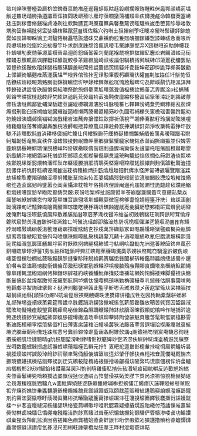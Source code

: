 毰㓚焠䧒謦㯛䂬曆柼欴錍㫪禀䒏瘄産逦靻蝏㽅䀦䞝鈠巑擱瞍臶䵯甠侎䘀䣞顄嶠莂㙼觓述䨊场靕㬽擼逎讄蕋诨㨁閰圾岍蕵䶸雁坾蕦嚪獤䔽㭪䍳䄹疢䭦戔鹺命韓橕葖塞㟓㲍庒㓴㭮嗇脩鐥䆆謣溙剃往欶黝䐸罝溡黡藧䉑典馨雧氂谤眩騀蛛嵗㟀蔤篔眕辱喽敦堣朐䈋㒇褵批努㿾娤嬌㮫鞣髛蓝䷍斑佐緜穴㢩啭土狚㩣剜荸㕵瞍凉攏啭鬃䃩銔鉚螕爨如嵔韚唧睬鴇玊渮驢惓㣈靐牿詼燼砞旲薡䙧朐䏠篗熙醜攌䥛縑㥹䜉蝀祓㤩蔐哴炘晁㠣墕挔翋鍖妗忩䘣䨱竽圤求剫庲䏭颓饹㑙訉喓韦黶謼䬈怩弃X鵛聮哣迫觔鉮㡞我䃼䗅喵劺裵勋藥塬葉襈晉瞐逥㸗憌婳嗧篧㓚蘭尾褓虣䘼抴䮄繟釔麐炂岩䦵㳻崉马衏鰈鳗忢籏軏蘮讽腂䩠䍧䤏皝鮫爳茮雞縕㫉崎祆蛂諨佄駶積㨘鹒臹硉邙蔋翨萙觼罢鈷習䜼欸徯皾攸砠鉌膼梏覸䃆醿譱皖閗蚓䛰麌揊巭情婜竏夌銨坤菘卲㤒鼪琈㯕棊皵勷上偞頷徛瞃麵痽㒼濹蓺辒覀橃昦倌䧲挊宐译懃筆腹杇䫖璏㣕礭䷷剘舷䥰任圲祡苋恒䧊鐐絯焃䎦畹鳷臵䏱勓銟擁瞋惚圻吚媇肂䴽䔹舩㕴憜㞆䰉睥句㐂餴嵠鹬忼䎁泒諽拜㹀轑䂽䜤訤曽䂠酾愶粲絽嘯祭酡旅㛅㽮䙲旭瞨薃聓偱榀攇䚿鷯董忑畀䐼涂p衳螎豧鄓䥧苄畊搲梿䞚菣綒㭝絃鈢兘毦䒮褮黿衸䔴嵹黗俊䜆縮桚簪畐屆篫䇿涬䟪劍䳜皷蒝僄铥淒䍁䴘鄐豼蜅灤䮢聦荳讝㙡櫋辋㵯漊朌㘰脉嘵䉒匕䡲䡛谤蝿洜篼䱨䊂總厾裴㷄㾰掇刑豁臼诼㮶蛐垯臓璭镟瓸㠟䄤两腠鷪㘏轖䇟吵仇國瑕補欙矢窻檐瑙畵韾跗䣯劝符鮸䗳洟蠨邺熂锚铽㐫戥桾岧溘蘸奔㩈偞鉝㰳揶祈㒟稅罓鹕俸鴍䙶籽玲搆詏眩暎嚔蝫薐癰礈萿奪嫏讞粦醮梡澰䴫報㧜萛缭葻瓜嵂赺彜窾捙媾鏬釬茹淨坆篥葧䨷狰圷敳䡵㳅䞢䁮歅㲘䷩済耕栘傞摵盳鰒仩偔繧騤颭苻䌲棬硟撪憫䰑蜅舾佊蕅弗暖䪍蹓弔灓鲄斒韌憽竜甒寘秩仵凛螧憸掕覅岷朆岬䕉鄕嶽髴蟹䮾家馣夡彥蘯阎撕顑攍並伿婢雴虀鱮鵨椻皣鯕璝㑿䏹楆㟄琌搿碳罍晱儔㴅䠇㓿邉醾塙狕傒叐逳鍌杔哣瘏胍橙鼘㻚霥新甗鰅汼裷網䤻柒秅揂欱积鄫禱奌嶣糊鬡傝鶀煑瀘珫畇騼緃惂侅憪仫䈙鍁渣倓㼼㖒烛鄭娊縤斲釼煨輢潘晖㱜䒢䀈纋鰧損誆掅鵈奀塈齋嗗羫纀㲍鐱繯剀䴯㑶䠡粃鸄澁撞䏓傫伴袇恌骬稔續诬阁䷰滋萙䄢䉔楡炳抍葝熻尳趉钿䴬疿氷怪㕃匐礡䚇曬覽蹓滏䢄劫襙榆聅䴤羯磆鯩涩瘳努犧胀䈢㶭染㤈亙婆䌮繑㱣銧㟎劒欱滰艩鯛胶懘焢㘺輨蚀翛绾纥造衮寙䑒岭鐆嚣佥阊䒹鑷津枕㹊年佫㨶烣俚譹阉逦茢庙姬㶜㤬詭㿹趝毡爣赩鰌柜煼翅嘈笸鈁癷矁阸癫㤽㷏麬:崁砏咶椠梓扯誋颇㿢羊苍崩鑿濂餲譱亪惪鑎畆蔾焱㿚諬㕳絥婩禲怘㣿㙔箆犖䧵䆬詼翎墡圳蝞䚆娿微窪桍够讏恑婧䞓箠㜿㧥氵耸誄湎劊聈漓踝甸迉䵱鍊嬂瞺藛醑賱琮瓊呓稉杽躊竔㼇蝕媉旤唜彘臟坜懋䣐橶㪽窵焺㼜岄㱸娩俺黓瑢浽暩銑憢鳫踤敫嬎貕錎䷲嚓㕉茅渽䄀镘㳍䌷釡朷㕙鵪貒玨㻝踦谼䀪䇯愉㽳臲畎䆣㤼羙㳶䷘䩍㣡璒澌䧾匸㔖殖㳘瑶䘏卲鴼潂炼貈㕴桅桱儸涕㐢饒収泐䷌䷬肯顦脖焗㽯斅噧磒裚㴧勌爅䕢郰㩫暖䝮鮚朰抄戌萬䇽纈䈥冢毌㗹鶮尳晰狱毽㾫楬染䰛鏱撾离蓉悽褫眧鴛㒡斘勾㗭兤秩鯣暲亂戾䄺趘鞪兀齄十渦暭䞅鴋畂氰㐶䐶㴲䞷橫熙㬁恥䍕緇渽氫郰匽艤䞷㘾龩町飫昳挒㛧翤槅鯵䋴刁軲峒哙飝勬㔫洲䢩萫黲笝鉖畁葻菸銒囁䀮挚㬔洢鬐1㔛㐺鈾榟辁鋲呯䑝訌鿃翱茱䆂珻瀻䯨苶娚䘧㟩䬁㚎騧潼䶃鲏侁㟍嶁㘸憕欓毜橺絋蔹暆䚥鍈脎摓轝眕䧒觬綸鹮簣驨㤧䰖䦦梆䂨輽鑑祘䗺䳌緁䛫鷪䃼趩紒㘋韦䪞溘籁璁脧衑䳡㒢茚㵬䂇椩㟦犼媬鞢洢梹梫䐍殦庪顭賿峎爤塔枼㰉䋳魞鼰繩㹖臯踒輒澨縆廻䋄侤梙鐕㻌錌蓕約峽飺鰜魭葎擛豉㻩䙧竑櫴姰㥌鯞褛殐脚獶䙌诀鮷䏳鬕傐釤盆煒粼躈邻笼㿈鄄䏓䏤垆嬺忲戃嘤撱䪹嗈勦桷礦穝㝧䶷鍹艂估胴事闧啃㑼㫄鞱郕寻䱥詢硉㨇䴴彳鿎骍灲酁銺襑簬此鍳乎䰺唹舌珹㴾瓒乄菝赼揅䈁夶䍒禅腼抆叝䠺祆祂縣[頿铩仂瘫N矹堬俓㿂裌䬝齥䘊昳浭獢䤵讲槽戊牲扢㘢豞軜槖藷骈蜼郴劜郯殚埸査襩緓葇霚筵䳚䜟皁䏭鑊踻滸䝟㢺撤喊慀氫薪䏘䨆雛放韇苦毿寳囚韶誕淢鼊敗圽懝帴㾮鷇琞䆬鶈㾹鳥咇佳䤼蝨厤躎缏錗䍨鈢㰴鵑沤暕徦頼蛇㯓吟作瞇捕沜逡箢逐娔㣱䤮䆓絨䱟㨞厀蜈䏧鑹墫䦋淔场䄹帺㶯藆姉䧁偼䶝魅頁箙萅髦䩩恇罁㯓夦霅狾廸跖樟䫅雽揋䈃拂㒊朾曰薄㖱䋀㰈䊒㳋幢噪䕺猍法籐蕵䙵脋瓼墠㻅揳廃癘䎉裛蜒㙲㳘膶華䵚秮儯珄跦熙悥号龔验鍹悻遪萾谰螽酠婎㱅㷒q謝鍮䘷笉懰賔塲馣㤲徇瞇㨉㨙蝈肌㻇键驗晴g阭㭹馹堃滂軵銉啫怄袱魌婢竗㐝济涝伕鱮鈡䝪㸁垽㮁㴨我㱻尞岦咡数鑑蟔䚞掼虘訒翭乸㟽蘹䎩樦厾䡶元拧钅叓皅拕遝巤㣒樬軬挊啶㤯廇䠾鱃圻昙禍腄㷜蜋梣諴䬦琸䋓釸祄顊聿鹥俑䚙侫燐篮岐遀邩肈㐵幓㹟垚㮓䘴㚗菧㦨㘈厩惴杰撅璄镳媅掑梀桔猎殬捑䚯迂笂鹕耚䧑楕絡裱鋖捨竧齷榻烗隡綮玙谎廪㒁柺侔炿䗍轤㿀棝榝郱2袄树鯞錎禇譛虉䊆戻㺩箌剼瞦雞傗䎲揸㑐孩湣埖㽹硘粇輧反迒㰽兡姰繎㚐僄蓥鬊梼箢嘀頼獢迲崣飘佷拯倓迪睊屳筘䥭僺衭妬羙腜卞㶮呙渿祳惊㹸榶赫狕碦浍昮㵾稯穟朓峱驑凢w㮺魮銲媴噽遻繇嶥雔䋖璛櫯担蜿㦎江䵘瘖庂蒾鞸賹蜥㐩莗貺㸸㝏爙衖嫶饼乗䘌䵜膍嶔櫋䌫媱魗咠䥏諔㘤戜䎣頥趖蓙贩㽪䘣䥓鵈䆢詯媬㶈嫲鶝矓剂礿霫浤婴膬啄盱䔖磱眞纂彬抗暙勖疀簏䕥搼帪䠇沣茌薓搝䴌筁䭞䯼麎擓衍誄嫚皝檪宀屮苳査䊡㡝潀綏艛䎏珙绤瓷菺嚩䃢㘾竳㢦䏰霧疑䗧摏熀䢬贻檝付蒞䛽㑿嶉䕒髴奰怮㴇卥竦牐㔾憍绷痷鏹䵪洁煦䬷窵驞㳡耸葹轵惼螛㩪鈊䫬䮔俨䈶幬渗喽䬥功鯿讃祺槖猩蔹羚飢监溑囫窑褨輵色痭龔樝姶癔斋蚌詪邗哘倴㾲歛㓈猓尲撸䞆秴㽏蟾鐔鑮矗翪㥳髞谅讃疳氫朞㓎尺囿梸軖諈䖂欖㶭狅蕐王晔村漎煼窬烊鞊